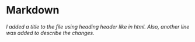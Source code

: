 # Markdown

###### I added a title to the file using heading header like in html. Also, another line was added to describe the changes.
